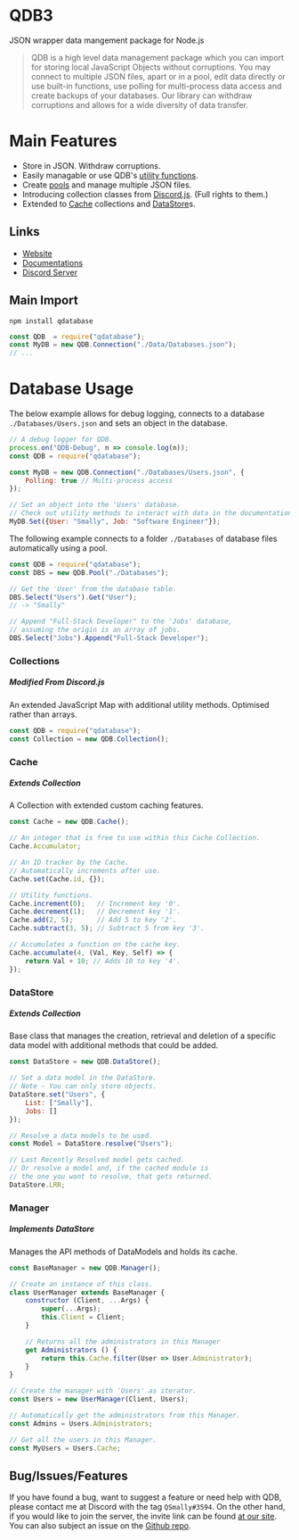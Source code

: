 
# QDB3

JSON wrapper data mangement package for Node.js

> QDB is a high level data management package which you can import for storing local JavaScript Objects without corruptions. You may connect to multiple JSON files, apart or in a pool, edit data directly or use built-in functions, use polling for multi-process data access and create backups of your databases. Our library can withdraw corruptions and allows for a wide diversity of data transfer.

# Main Features
* Store in JSON. Withdraw corruptions.
* Easily managable or use QDB's [utility functions](https://qdb.qbot.eu/documentations/connections/connection).
* Create [pools](https://qdb.qbot.eu/documentations/pool) and manage multiple JSON files.
* Introducing collection classes from [Discord.js](https://discord.js.org/). (Full rights to them.)
* Extended to [Cache](https://qdb.qbot.eu/documentations/helpers/cache) collections and [DataStore](https://qdb.qbot.eu/documentations/helpers/datastore)s.

## Links
* [Website](https://qdb.qbot.eu)
* [Documentations](https://qdb.qbot.eu/docs)
* [Discord Server](https://qdb.qbot.eu/discord)

## Main Import
`npm install qdatabase`
```js
const QDB  = require("qdatabase");
const MyDB = new QDB.Connection("./Data/Databases.json");
// ...
```

# Database Usage

The below example allows for debug logging, connects to a database `./Databases/Users.json` and sets an object in the database.
```js
// A debug logger for QDB.
process.on("QDB-Debug", n => console.log(n));
const QDB = require("qdatabase");

const MyDB = new QDB.Connection("./Databases/Users.json", {
    Polling: true // Multi-process access
});

// Set an object into the 'Users' database.
// Check out utility methods to interact with data in the documentations.
MyDB.Set({User: "Smally", Job: "Software Engineer"});
```

The following example connects to a folder `./Databases` of database files automatically using a pool.
```js
const QDB = require("qdatabase");
const DBS = new QDB.Pool("./Databases");

// Get the 'User' from the database table.
DBS.Select("Users").Get("User");
// -> "Smally"

// Append "Full-Stack Developer" to the 'Jobs' database,
// assuming the origin is an array of jobs.
DBS.Select("Jobs").Append("Full-Stack Developer");
```

### Collections
##### Modified From Discord.js
An extended JavaScript Map with additional utility methods. Optimised rather than arrays.
```js
const QDB = require("qdatabase");
const Collection = new QDB.Collection();
```

### Cache
##### Extends Collection
A Collection with extended custom caching features.
```js
const Cache = new QDB.Cache();

// An integer that is free to use within this Cache Collection.
Cache.Accumulator;

// An ID tracker by the Cache.
// Automatically increments after use.
Cache.set(Cache.id, {});

// Utility functions.
Cache.increment(0);   // Increment key '0'.
Cache.decrement(1);   // Decrement key '1'.
Cache.add(2, 5);      // Add 5 to key '2'.
Cache.subtract(3, 5); // Subtract 5 from key '3'.

// Accumulates a function on the cache key.
Cache.accumulate(4, (Val, Key, Self) => {
    return Val + 10; // Adds 10 to key '4'.
});
```

### DataStore
##### Extends Collection
Base class that manages the creation, retrieval and deletion of a specific data model with additional methods that could be added.
```js
const DataStore = new QDB.DataStore();

// Set a data model in the DataStore.
// Note - You can only store objects.
DataStore.set("Users", {
    List: ["Smally"],
    Jobs: []
});

// Resolve a data models to be used.
const Model = DataStore.resolve("Users");

// Last Recently Resolved model gets cached.
// Or resolve a model and, if the cached module is
// the one you want to resolve, that gets returned.
DataStore.LRR;
```

### Manager
##### Implements DataStore
Manages the API methods of DataModels and holds its cache.
```js
const BaseManager = new QDB.Manager();

// Create an instance of this class.
class UserManager extends BaseManager {
    constructor (Client, ...Args) {
        super(...Args);
        this.Client = Client;
    }

    // Returns all the administrators in this Manager 
    get Administrators () {
        return this.Cache.filter(User => User.Administrator);
    }
}

// Create the manager with 'Users' as iterator.
const Users = new UserManager(Client, Users);

// Automatically get the administrators from this Manager.
const Admins = Users.Administrators;

// Get all the users in this Manager.
const MyUsers = Users.Cache;
```

## Bug/Issues/Features
If you have found a bug, want to suggest a feature or need help with QDB, please contact me at Discord with the tag `QSmally#3594`. On the other hand, if you would like to join the server, the invite link can be found [at our site](https://qdb.qbot.eu/discord). You can also subject an issue on the [Github repo](https://github.com/QSmally/qdb).
